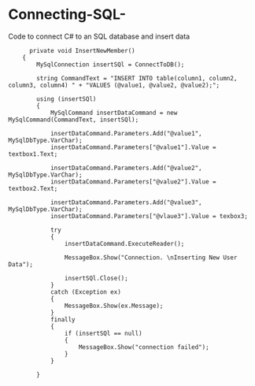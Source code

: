 # Connecting-SQL-
Code to connect C# to an SQL database and insert data

          private void InsertNewMember()
        {
            MySqlConnection insertSQl = ConnectToDB();

            string CommandText = "INSERT INTO table(column1, column2, column3, column4) " + "VALUES (@value1, @value2, @value2);";

            using (insertSQl)
            {
                MySqlCommand insertDataCommand = new MySqlCommand(CommandText, insertSQl);

                insertDataCommand.Parameters.Add("@value1", MySqlDbType.VarChar);
                insertDataCommand.Parameters["@value1"].Value = textbox1.Text;

                insertDataCommand.Parameters.Add("@value2", MySqlDbType.VarChar);
                insertDataCommand.Parameters["@value2"].Value = textbox2.Text;

                insertDataCommand.Parameters.Add("@value3", MySqlDbType.VarChar);
                insertDataCommand.Parameters["@vlaue3"].Value = texbox3;

                try
                {
                    insertDataCommand.ExecuteReader();

                    MessageBox.Show("Connection. \nInserting New User Data");

                    insertSQl.Close();
                }
                catch (Exception ex)
                {
                    MessageBox.Show(ex.Message);
                }
                finally
                {
                    if (insertSQl == null)
                    {
                        MessageBox.Show("connection failed");
                    }
                }

            }
